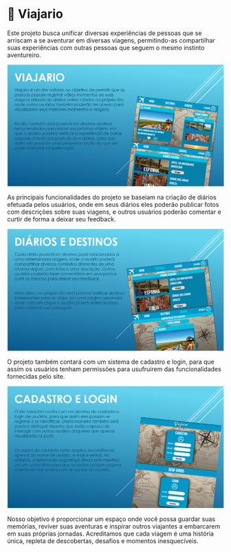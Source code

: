 # 🛫 **Viajario**

Este projeto busca unificar diversas experiências de pessoas que se arriscam a se aventurar em diversas viagens, permitindo-as compartilhar suas experiências com outras pessoas que seguem o mesmo instinto aventureiro.

<img src="assets/1.PNG">

As principais funcionalidades do projeto se baseiam na criação de diários efetuada pelos usuários, onde em seus diários eles poderão publicar fotos com descrições sobre suas viagens, e outros usuários poderão comentar e curtir de forma a deixar seu feedback.

<img src="assets/2.PNG">

O projeto também contará com um sistema de cadastro e login, para que assim os usuários tenham permissões para usufruirem das funcionalidades fornecidas pelo site. 

<img src="assets/3.PNG">

Nosso objetivo é proporcionar um espaço onde você possa guardar suas memórias, reviver suas aventuras e inspirar outros viajantes a embarcarem em suas próprias jornadas. Acreditamos que cada viagem é uma história única, repleta de descobertas, desafios e momentos inesquecíveis.